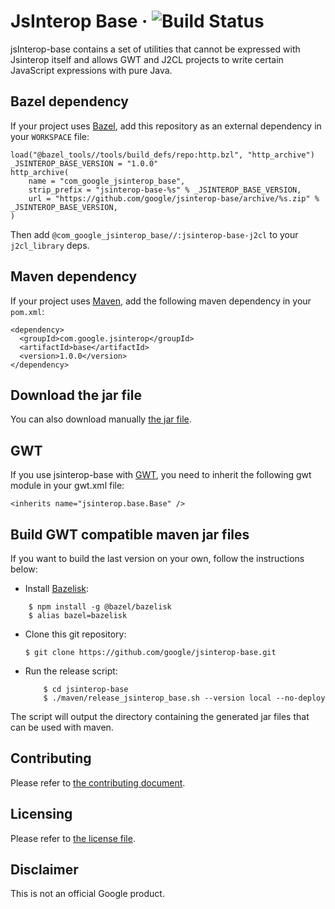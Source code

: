# JsInterop Base   &middot; ![Build Status](https://github.com/google/jsinterop-base/workflows/build%20and%20tests/badge.svg)

jsInterop-base contains a set of utilities that cannot be expressed with
Jsinterop itself and allows GWT and J2CL projects to write certain JavaScript
expressions with pure Java.

Bazel dependency
----------------
If your project uses [Bazel](https://bazel.build), add this repository as an
external dependency in your `WORKSPACE` file:

```
load("@bazel_tools//tools/build_defs/repo:http.bzl", "http_archive")
_JSINTEROP_BASE_VERSION = "1.0.0"
http_archive(
    name = "com_google_jsinterop_base",
    strip_prefix = "jsinterop-base-%s" % _JSINTEROP_BASE_VERSION,
    url = "https://github.com/google/jsinterop-base/archive/%s.zip" % _JSINTEROP_BASE_VERSION,
)
```

Then add `@com_google_jsinterop_base//:jsinterop-base-j2cl` to
your `j2cl_library` deps.


Maven dependency
------------------
If your project uses [Maven](https://maven.apache.org), add the following maven
dependency in your `pom.xml`:

    <dependency>
      <groupId>com.google.jsinterop</groupId>
      <artifactId>base</artifactId>
      <version>1.0.0</version>
    </dependency>


Download the jar file
----------------------
You can also download manually [the jar file](https://oss.sonatype.org/content/repositories/releases/com/google/jsinterop/base/1.0.0/base-1.0.0.jar).

GWT
---
If you use jsinterop-base with [GWT](http://www.gwtproject.org/), you need to
inherit the following gwt module in your gwt.xml file:

    <inherits name="jsinterop.base.Base" />

Build GWT compatible maven jar files
------------------------------------
If you want to build the last version on your own, follow the instructions
below:

- Install [Bazelisk](https://github.com/bazelbuild/bazelisk):

```shell
    $ npm install -g @bazel/bazelisk
    $ alias bazel=bazelisk
```
- Clone this git repository:
  ```shell
  $ git clone https://github.com/google/jsinterop-base.git
  ```
- Run the release script:
  ```shell
      $ cd jsinterop-base
      $ ./maven/release_jsinterop_base.sh --version local --no-deploy
  ```

 The script will output the directory containing the generated jar files that
 can be used with maven.

Contributing
------------
Please refer to [the contributing document](CONTRIBUTING.md).

Licensing
---------
Please refer to [the license file](LICENSE).

Disclaimer
----------
This is not an official Google product.

